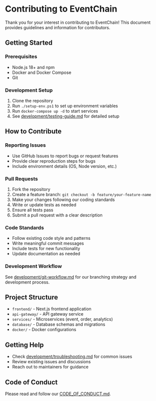 # Contributing to EventChain

Thank you for your interest in contributing to EventChain! This document provides guidelines and information for contributors.

## Getting Started

### Prerequisites
- Node.js 18+ and npm
- Docker and Docker Compose
- Git

### Development Setup
1. Clone the repository
2. Run `./setup-env.ps1` to set up environment variables
3. Run `docker-compose up -d` to start services
4. See [development/testing-guide.md](development/testing-guide.md) for detailed setup

## How to Contribute

### Reporting Issues
- Use GitHub Issues to report bugs or request features
- Provide clear reproduction steps for bugs
- Include environment details (OS, Node version, etc.)

### Pull Requests
1. Fork the repository
2. Create a feature branch: `git checkout -b feature/your-feature-name`
3. Make your changes following our coding standards
4. Write or update tests as needed
5. Ensure all tests pass
6. Submit a pull request with a clear description

### Code Standards
- Follow existing code style and patterns
- Write meaningful commit messages
- Include tests for new functionality
- Update documentation as needed

### Development Workflow
See [development/git-workflow.md](development/git-workflow.md) for our branching strategy and development process.

## Project Structure
- `frontend/` - Next.js frontend application
- `api-gateway/` - API gateway service
- `services/` - Microservices (event, order, analytics)
- `database/` - Database schemas and migrations
- `docker/` - Docker configurations

## Getting Help
- Check [development/troubleshooting.md](development/troubleshooting.md) for common issues
- Review existing issues and discussions
- Reach out to maintainers for guidance

## Code of Conduct
Please read and follow our [CODE_OF_CONDUCT.md](CODE_OF_CONDUCT.md).